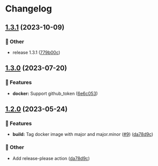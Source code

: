 # Changelog

## [1.3.1](https://github.com/NeoSpheres/.github/compare/v1.3.0...v1.3.1) (2023-10-09)


### 🧰 Other

* release 1.3.1 ([779b00c](https://github.com/NeoSpheres/.github/commit/779b00c9c8a0311c6c82c781e81544ee5ae3889a))

## [1.3.0](https://github.com/NeoSpheres/.github/compare/v1.2.0...v1.3.0) (2023-07-20)


### 🚀 Features

* **docker:** Support github_token ([6e6c053](https://github.com/NeoSpheres/.github/commit/6e6c0533a4bacdd6bc24c1666db591fb092b0a42))

## [1.2.0](https://github.com/NeoSpheres/.github/compare/v1.1.1...v1.2.0) (2023-05-24)


### 🚀 Features

* **build:** Tag docker image with major and major.minor ([#9](https://github.com/NeoSpheres/.github/issues/9)) ([da78d9c](https://github.com/NeoSpheres/.github/commit/da78d9ce361c94f2ecb46585902a82be1fe6175c))


### 🧰 Other

* Add release-please action ([da78d9c](https://github.com/NeoSpheres/.github/commit/da78d9ce361c94f2ecb46585902a82be1fe6175c))
